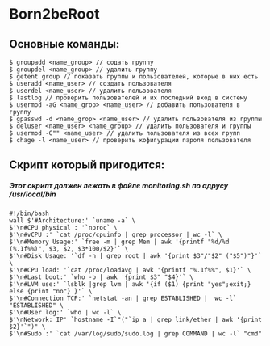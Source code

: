 # Born2beRoot


## Основные команды:
	$ groupadd <name_group> // содать группу
	$ groupdel <name_group> // удалить группу
	$ getent group // показать группы и пользователей, которые в них есть
	$ useradd <name_user> // создать пользователя
	$ userdel <name_user> // удалить пользователя
	$ lastlog // проверить пользователей и их последний вход в систему
	$ usermod -aG <name_grop> <name_user> // добавить пользователя в группу
	$ gpasswd -d <name_grop> <name_user> // удалить пользователя из группы
	$ deluser <name_user> <name_group> // удалить пользователя и группы
	$ usermod -G"" <name_user> // удалить пользователя из всех групп
	$ chage -l <name_user> // проверить кофигурации пароля пользователя
	
## Скрипт который пригодится:
##### Этот скрипт должен лежать в файле monitoring.sh по адрусу /usr/local/bin
	#!/bin/bash
	wall $'#Architecture:' `uname -a` \
	$'\n#CPU physical : '`nproc` \
	$'\n#vCPU :' `cat /proc/cpuinfo | grep processor | wc -l` \
	$'\n#Memory Usage:' `free -m | grep Mem | awk '{printf "%d/%d (%.1f%%)", $3, $2, $3*100/$2}'` \
	$'\n#Disk Usage: '`df -h | grep root | awk '{print $3"/"$2" ("$5")"}'` \
	$'\n#CPU load: '`cat /proc/loadavg | awk '{printf "%.1f%%", $1}'` \
	$'\n#Last boot:' `who -b | awk '{print $3" "$4}'` \
	$'\n#LVM use:' `lsblk |grep lvm | awk '{if ($1) {print "yes";exit;} else {print "no"} }'` \
	$'\n#Connection TCP:' `netstat -an | grep ESTABLISHED |  wc -l` "ESTABLISHED" \
	$'\n#User log:' `who | wc -l` \
	$'\nNetwork: IP' `hostname -I`"("`ip a | grep link/ether | awk '{print $2}'`")" \
	$'\n#Sudo :' `cat /var/log/sudo/sudo.log | grep COMMAND | wc -l` "cmd"
